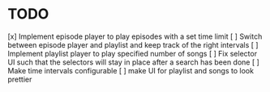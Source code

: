 # TODO

[x] Implement episode player to play episodes with a set time limit
[ ] Switch between episode player and playlist and keep track of the right intervals
[ ] Implement playlist player to play specified number of songs
[ ] Fix selector UI such that the selectors will stay in place after a search has been done
[ ] Make time intervals configurable
[ ] make UI for playlist and songs to look prettier
